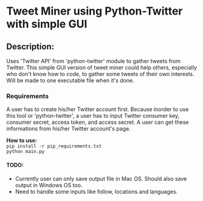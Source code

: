 <h1>Tweet Miner using Python-Twitter with simple GUI</h1>

<div>
  <h2>Description:</h2>
  <p>Uses 'Twitter API' from 'python-twitter' module to gather tweets from Twitter. This simple GUI version of tweet miner could help others, especially who don't know how to code, to gather some tweets of their own interests. Will be made to one executable file when it's done. </p>
</div>
<div>
  <h3>Requirements</h3>
  <p>A user has to create his/her Twitter account first. Because inorder to use this tool or 'python-twitter', a user has to input Twitter consumer key, consumer secret, access token, and access secret. A user can get these informations from his/her Twitter account's page.</p>
</div>
<div>
  <b>How to use:</b><br>
  <code>pip install -r pip_requirements.txt</code><br>
  <code>python main.py</code>
</div>

<h4>TODO:</h4>
<ul>
  <li>Currently user can only save output file in Mac OS. Should also save output in Windows OS too.</li>
  <li>Need to handle some inputs like follow, locations and languages.</li>
</ul>
